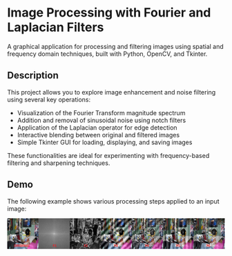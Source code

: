 # Image Processing with Fourier and Laplacian Filters

A graphical application for processing and filtering images using spatial and frequency domain techniques, built with Python, OpenCV, and Tkinter.

## Description

This project allows you to explore image enhancement and noise filtering using several key operations:

- Visualization of the Fourier Transform magnitude spectrum  
- Addition and removal of sinusoidal noise using notch filters  
- Application of the Laplacian operator for edge detection  
- Interactive blending between original and filtered images  
- Simple Tkinter GUI for loading, displaying, and saving images

These functionalities are ideal for experimenting with frequency-based filtering and sharpening techniques.

## Demo

The following example shows various processing steps applied to an input image:

![Demo](demo.png)

